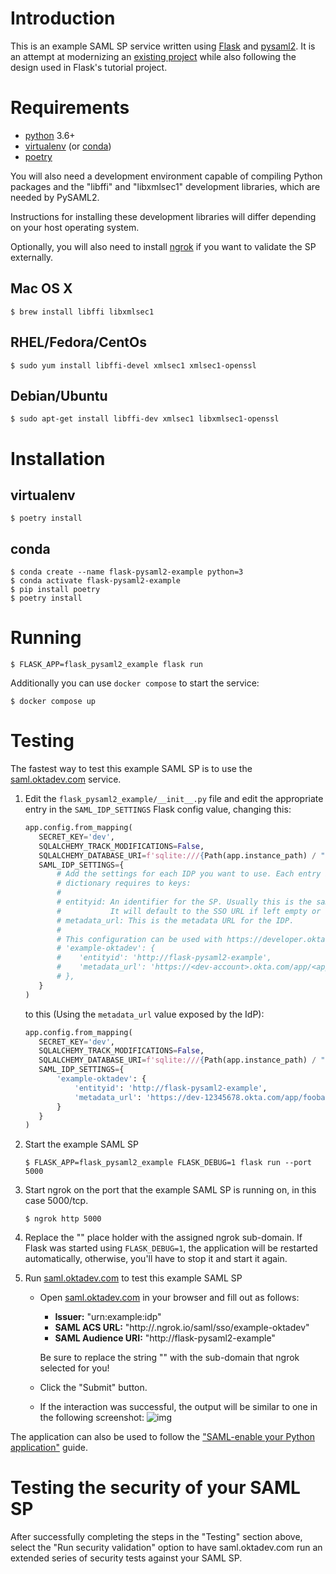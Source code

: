 # Introduction

This is an example SAML SP service written using [Flask](https://palletsprojects.com/p/flask/)
and [pysaml2](https://github.com/rohe/pysaml2). It is an attempt at modernizing
an [existing project](https://github.com/jpf/okta-pysaml2-example) while also following
the design used in Flask's tutorial project.

# Requirements

- [python](https://www.python.org/) 3.6+
- [virtualenv](https://virtualenv.pypa.io/en/latest/) (or [conda](https://docs.conda.io/en/latest/))
- [poetry](https://python-poetry.org/)

You will also need a development environment capable of compiling Python packages and the
"libffi" and "libxmlsec1" development libraries, which are needed by PySAML2.

Instructions for installing these development libraries will differ depending on your
host operating system.

Optionally, you will also need to install [ngrok](https://ngrok.com/download) if you want to validate
the SP externally.

## Mac OS X

```shell
$ brew install libffi libxmlsec1
```

## RHEL/Fedora/CentOs

```shell
$ sudo yum install libffi-devel xmlsec1 xmlsec1-openssl
```

## Debian/Ubuntu

```shell
$ sudo apt-get install libffi-dev xmlsec1 libxmlsec1-openssl
```

# Installation

## virtualenv

```shell
$ poetry install 
```

## conda

```shell
$ conda create --name flask-pysaml2-example python=3
$ conda activate flask-pysaml2-example
$ pip install poetry
$ poetry install
```

# Running

 ```shell
$ FLASK_APP=flask_pysaml2_example flask run
 ```

 Additionally you can use `docker compose` to start the service:

```shell
$ docker compose up
 ```

 # Testing

 The fastest way to test this example SAML SP is to use the [saml.oktadev.com](http://saml.oktadev.com/) service.

 1. Edit the `flask_pysaml2_example/__init__.py` file and edit the appropriate entry in the `SAML_IDP_SETTINGS` Flask config value, changing this:
    
     ```python
     app.config.from_mapping(
        SECRET_KEY='dev',
        SQLALCHEMY_TRACK_MODIFICATIONS=False,
        SQLALCHEMY_DATABASE_URI=f'sqlite:///{Path(app.instance_path) / "flask_pysaml2_example.sql"}',
        SAML_IDP_SETTINGS={
            # Add the settings for each IDP you want to use. Each entry in the
            # dictionary requires to keys:
            #
            # entityid: An identifier for the SP. Usually this is the same as the Single Sign On URL.
            #           It will default to the SSO URL if left empty or undefined.
            # metadata_url: This is the metadata URL for the IDP.
            #
            # This configuration can be used with https://developer.okta.com/
            # 'example-oktadev': {
            #    'entityid': 'http://flask-pysaml2-example',
            #    'metadata_url': 'https://<dev-account>.okta.com/app/<app-id>/sso/saml/metadata'
            # },
        }
     )
     ```

     to this (Using the `metadata_url` value exposed by the IdP):

     ```python
     app.config.from_mapping(
        SECRET_KEY='dev',
        SQLALCHEMY_TRACK_MODIFICATIONS=False,
        SQLALCHEMY_DATABASE_URI=f'sqlite:///{Path(app.instance_path) / "flask_pysaml2_example.sql"}',
        SAML_IDP_SETTINGS={
            'example-oktadev': {
                'entityid': 'http://flask-pysaml2-example',
                'metadata_url': 'https://dev-12345678.okta.com/app/foobar/sso/saml/metadata'
            }
        }
     )
     ```

2. Start the example SAML SP
    
     ```shell
     $ FLASK_APP=flask_pysaml2_example FLASK_DEBUG=1 flask run --port 5000
     ```

3. Start ngrok on the port that the example SAML SP is running on, in this case 5000/tcp.
    
     ```shell
     $ ngrok http 5000
     ```

4. Replace the "<replace-me>" place holder with the assigned ngrok sub-domain. If Flask was started using `FLASK_DEBUG=1`, the application will be restarted automatically, otherwise, you'll have to stop it and start it again.

5. Run [saml.oktadev.com](http://saml.oktadev.com) to test this example SAML SP

   - Open [saml.oktadev.com](http://saml.oktadev.com) in your browser and fill out as follows:
        
     - **Issuer:** "urn:example:idp"
     - **SAML ACS URL:** "http://<replace-me>.ngrok.io/saml/sso/example-oktadev"
     - **SAML Audience URI:** "http://flask-pysaml2-example"
        
     Be sure to replace the string "<replace-me>" with the sub-domain that ngrok selected for you!
    
   - Click the "Submit" button.

   - If the interaction was successful, the output will be similar to one in the following screenshot: ![img](./docs/_static/validation-success.png)

The application can also be used to follow the ["SAML-enable your Python application"](https://developer.okta.com/code/python/pysaml2/)
guide.

# Testing the security of your SAML SP

After successfully completing the steps in the "Testing" section above, select the "Run security
validation" option to have saml.oktadev.com run an extended series of security tests against your
SAML SP.
